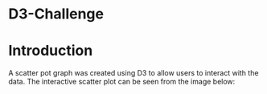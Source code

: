# D3-Challenge

# <a name="lat">Introduction</a>
A scatter pot graph was created using D3 to allow users to interact with the data.
The interactive scatter plot can be seen from the image below:
